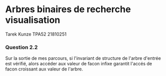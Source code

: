 # Arbres binaires de recherche visualisation

Tarek Kunze
TPA52
21810251

### Question 2.2
Sur la sortie de mes parcours, si l'invariant de structure de l'arbre d'entrée est vérifié, alors accéder aux valeur de facon infixe garantit l'accés de facon croissant aux valeur de l'arbre.
